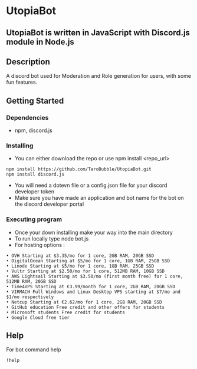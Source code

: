 # UtopiaBot
## UtopiaBot is written in JavaScript with Discord.js module in Node.js

## Description

A discord bot used for Moderation and Role generation for users, with some fun features.

## Getting Started

### Dependencies

* npm, discord.js

### Installing

* You can either download the repo or use npm install <repo_url>
```
npm install https://github.com/TaroBubble/UtopiaBot.git
npm install discord.js
```
* You will need a dotevn file or a config.json file for your discord developer token
* Make sure you have made an application and bot name for the bot on the discord developer portal

### Executing program

* Once your down installing make your way into the main directory
* To run locally type node bot.js
* For hosting options :
```
• OVH Starting at $3.35/mo for 1 core, 2GB RAM, 20GB SSD
• DigitalOcean Starting at $5/mo for 1 core, 1GB RAM, 25GB SSD
• Linode Starting at $5/mo for 1 core, 1GB RAM, 25GB SSD
• Vultr Starting at $2.50/mo for 1 core, 512MB RAM, 10GB SSD
• AWS Lightsail Starting at $3.50/mo (first month free) for 1 core, 512MB RAM, 20GB SSD
• Time4VPS Starting at €3.99/month for 1 core, 2GB RAM, 20GB SSD
• VIRMACH Full Windows and Linux Desktop VPS starting at $7/mo and $1/mo respectively
• Netcup Starting at €2.62/mo for 1 core, 2GB RAM, 20GB SSD
• GitHub education Free credit and other offers for students
• Microsoft students Free credit for students
• Google Cloud free tier
```

## Help

For bot command help
```
!help
```
